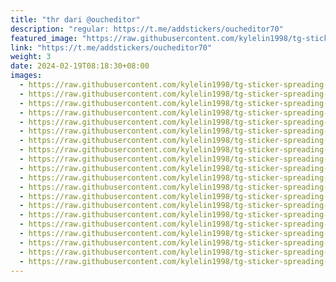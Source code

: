```yaml
---
title: "thr dari @oucheditor"
description: "regular: https://t.me/addstickers/oucheditor70"
featured_image: "https://raw.githubusercontent.com/kylelin1998/tg-sticker-spreading-worldwide-images/main/img/13343c05-40ae-4d32-be30-fc5fe7283995.jpg"
link: "https://t.me/addstickers/oucheditor70"
weight: 3
date: 2024-02-19T08:18:30+08:00
images:
  - https://raw.githubusercontent.com/kylelin1998/tg-sticker-spreading-worldwide-images/main/img/13343c05-40ae-4d32-be30-fc5fe7283995.jpg
  - https://raw.githubusercontent.com/kylelin1998/tg-sticker-spreading-worldwide-images/main/img/5ae099ef-cc99-4270-9796-0cda1a6cd749.jpg
  - https://raw.githubusercontent.com/kylelin1998/tg-sticker-spreading-worldwide-images/main/img/f17a2648-c33a-4ae4-80d5-05a9a76fe7a9.jpg
  - https://raw.githubusercontent.com/kylelin1998/tg-sticker-spreading-worldwide-images/main/img/f8ae9067-d757-4f57-89de-1bfcd2b389be.jpg
  - https://raw.githubusercontent.com/kylelin1998/tg-sticker-spreading-worldwide-images/main/img/e429db8a-560c-49f7-a58d-8323e2fd0746.jpg
  - https://raw.githubusercontent.com/kylelin1998/tg-sticker-spreading-worldwide-images/main/img/40cbce67-df8b-4073-8f26-b5cfee6afeee.jpg
  - https://raw.githubusercontent.com/kylelin1998/tg-sticker-spreading-worldwide-images/main/img/2bf187b0-0488-4445-a129-25fdf717dcba.jpg
  - https://raw.githubusercontent.com/kylelin1998/tg-sticker-spreading-worldwide-images/main/img/52a748d7-29d3-4020-bef7-ed8db73440a0.jpg
  - https://raw.githubusercontent.com/kylelin1998/tg-sticker-spreading-worldwide-images/main/img/63a8ca27-b8e8-4b9a-a284-e2db82976a52.jpg
  - https://raw.githubusercontent.com/kylelin1998/tg-sticker-spreading-worldwide-images/main/img/c466d148-1d67-415e-97d7-95eda0df0326.jpg
  - https://raw.githubusercontent.com/kylelin1998/tg-sticker-spreading-worldwide-images/main/img/b4e49dff-af41-4777-bf86-9eb078208f09.jpg
  - https://raw.githubusercontent.com/kylelin1998/tg-sticker-spreading-worldwide-images/main/img/531f1279-b4db-4d2e-8751-b713d90c7b07.jpg
  - https://raw.githubusercontent.com/kylelin1998/tg-sticker-spreading-worldwide-images/main/img/ee30c71c-9b15-4577-af37-a6c409a9ef6e.jpg
  - https://raw.githubusercontent.com/kylelin1998/tg-sticker-spreading-worldwide-images/main/img/c1569a08-8820-4c74-8d9a-48842f348c73.jpg
  - https://raw.githubusercontent.com/kylelin1998/tg-sticker-spreading-worldwide-images/main/img/14f83cc8-85d9-410f-8be8-4b4f83643e46.jpg
  - https://raw.githubusercontent.com/kylelin1998/tg-sticker-spreading-worldwide-images/main/img/7ab72a26-b077-4c79-95c1-91ce087303f1.jpg
  - https://raw.githubusercontent.com/kylelin1998/tg-sticker-spreading-worldwide-images/main/img/c5a2a83e-7295-41ba-8c2c-47ef1420613f.jpg
  - https://raw.githubusercontent.com/kylelin1998/tg-sticker-spreading-worldwide-images/main/img/3ff647cd-551c-42d5-985e-903f42f186de.jpg
  - https://raw.githubusercontent.com/kylelin1998/tg-sticker-spreading-worldwide-images/main/img/8603d0c1-a671-4a75-8317-885df52616f2.jpg
  - https://raw.githubusercontent.com/kylelin1998/tg-sticker-spreading-worldwide-images/main/img/bdbebdd0-d2bb-4a2f-8bbe-6f469ca59b25.jpg
---
```

